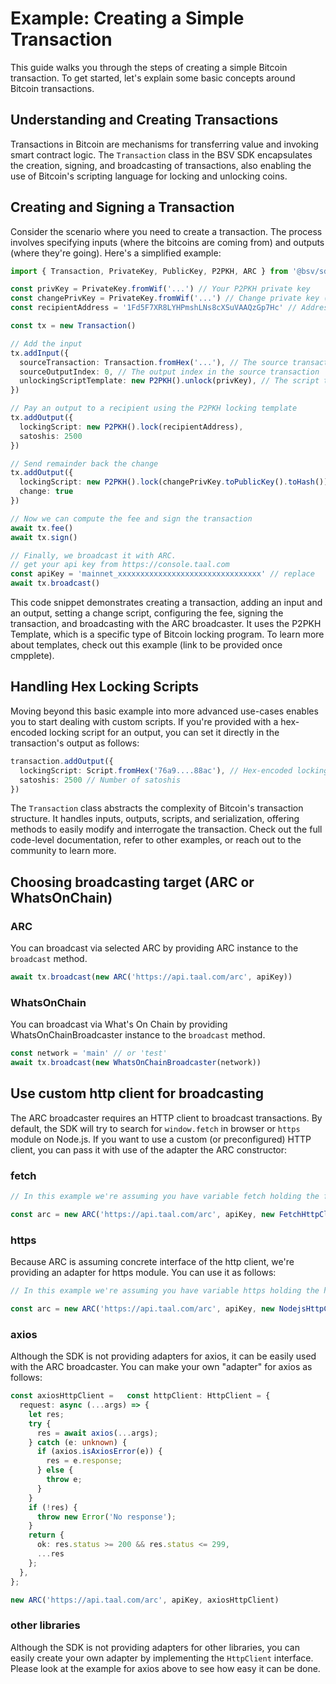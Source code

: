 # Example: Creating a Simple Transaction

This guide walks you through the steps of creating a simple Bitcoin transaction. To get started, let's explain some basic concepts around Bitcoin transactions.

## Understanding and Creating Transactions

Transactions in Bitcoin are mechanisms for transferring value and invoking smart contract logic. The `Transaction` class in the BSV SDK encapsulates the creation, signing, and broadcasting of transactions, also enabling the use of Bitcoin's scripting language for locking and unlocking coins.

## Creating and Signing a Transaction

Consider the scenario where you need to create a transaction. The process involves specifying inputs (where the bitcoins are coming from) and outputs (where they're going). Here's a simplified example:

```typescript
import { Transaction, PrivateKey, PublicKey, P2PKH, ARC } from '@bsv/sdk'

const privKey = PrivateKey.fromWif('...') // Your P2PKH private key
const changePrivKey = PrivateKey.fromWif('...') // Change private key (never re-use addresses)
const recipientAddress = '1Fd5F7XR8LYHPmshLNs8cXSuVAAQzGp7Hc' // Address of the recipient

const tx = new Transaction()

// Add the input
tx.addInput({
  sourceTransaction: Transaction.fromHex('...'), // The source transaction where the output you are spending was created,
  sourceOutputIndex: 0, // The output index in the source transaction
  unlockingScriptTemplate: new P2PKH().unlock(privKey), // The script template you are using to unlock the output, in this case P2PKH
})

// Pay an output to a recipient using the P2PKH locking template
tx.addOutput({
  lockingScript: new P2PKH().lock(recipientAddress),
  satoshis: 2500
})

// Send remainder back the change
tx.addOutput({
  lockingScript: new P2PKH().lock(changePrivKey.toPublicKey().toHash()),
  change: true
})

// Now we can compute the fee and sign the transaction
await tx.fee()
await tx.sign()

// Finally, we broadcast it with ARC.
// get your api key from https://console.taal.com
const apiKey = 'mainnet_xxxxxxxxxxxxxxxxxxxxxxxxxxxxxxxx' // replace
await tx.broadcast()
```

This code snippet demonstrates creating a transaction, adding an input and an output, setting a change script, configuring the fee, signing the transaction, and broadcasting with the ARC broadcaster. It uses the P2PKH Template, which is a specific type of Bitcoin locking program. To learn more about templates, check out this example (link to be provided once cmpplete).

## Handling Hex Locking Scripts

Moving beyond this basic example into more advanced use-cases enables you to start dealing with custom scripts. If you're provided with a hex-encoded locking script for an output, you can set it directly in the transaction's output as follows:

```typescript
transaction.addOutput({
  lockingScript: Script.fromHex('76a9....88ac'), // Hex-encoded locking script
  satoshis: 2500 // Number of satoshis
})
```

The `Transaction` class abstracts the complexity of Bitcoin's transaction structure. It handles inputs, outputs, scripts, and serialization, offering methods to easily modify and interrogate the transaction. Check out the full code-level documentation, refer to other examples, or reach out to the community to learn more.

## Choosing broadcasting target (ARC or WhatsOnChain)

### ARC

You can broadcast via selected ARC by providing ARC instance to the `broadcast` method.

```typescript
await tx.broadcast(new ARC('https://api.taal.com/arc', apiKey))
```

### WhatsOnChain

You can broadcast via What's On Chain by providing WhatsOnChainBroadcaster instance to the `broadcast` method.

```typescript
const network = 'main' // or 'test'
await tx.broadcast(new WhatsOnChainBroadcaster(network))
```

## Use custom http client for broadcasting

The ARC broadcaster requires an HTTP client to broadcast transactions. By default, the SDK will try to search for `window.fetch` in browser or `https` module on Node.js. 
If you want to use a custom (or preconfigured) HTTP client, you can pass it with use of the adapter the ARC constructor:

### fetch

```typescript
// In this example we're assuming you have variable fetch holding the fetch function`

const arc = new ARC('https://api.taal.com/arc', apiKey, new FetchHttpClient(mockFetch))
```

### https

Because ARC is assuming concrete interface of the http client, we're providing an adapter for https module. 
You can use it as follows:

```typescript
// In this example we're assuming you have variable https holding the https module loaded for example with `require('https')`

const arc = new ARC('https://api.taal.com/arc', apiKey, new NodejsHttpClient(https))

```

### axios

Although the SDK is not providing adapters for axios, it can be easily used with the ARC broadcaster. 
You can make your own "adapter" for axios as follows:

```typescript
const axiosHttpClient =   const httpClient: HttpClient = {
  request: async (...args) => {
    let res;
    try {
      res = await axios(...args);
    } catch (e: unknown) {
      if (axios.isAxiosError(e)) {
        res = e.response;
      } else {
        throw e;
      }
    }
    if (!res) {
      throw new Error('No response');
    }
    return {
      ok: res.status >= 200 && res.status <= 299,
      ...res
    };
  },
};

new ARC('https://api.taal.com/arc', apiKey, axiosHttpClient) 
```

### other libraries

Although the SDK is not providing adapters for other libraries, 
you can easily create your own adapter by implementing the `HttpClient` interface.
Please look at the example for axios above to see how easy it can be done.
